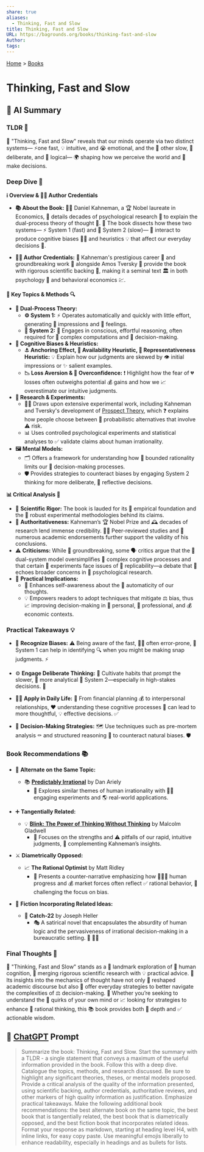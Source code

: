```yaml
---
share: true
aliases:
  - Thinking, Fast and Slow
title: Thinking, Fast and Slow
URL: https://bagrounds.org/books/thinking-fast-and-slow
Author: 
tags: 
---
```

[Home](../index.md) > [Books](./index.md)  
# Thinking, Fast and Slow  
## 🤖 AI Summary  
### TLDR 🚀  
🧠 "Thinking, Fast and Slow" reveals that our minds operate via two distinct systems— ⚡️one fast, 💡 intuitive, and 😭 emotional, and the 🐢 other slow, 🤔 deliberate, and 🧮 logical— 🌍 shaping how we perceive the world and 🧐 make decisions.  
  
### Deep Dive 🧠  
**ℹ️ Overview & 👨‍🎓 Author Credentials**  
  
* **📚 About the Book:** 👨‍💼 Daniel Kahneman, a 🏆 Nobel laureate in Economics, 🧠 details decades of psychological research 🔬 to explain the dual-process theory of thought 🤔. 📖 The book dissects how these two systems— ⚡️ System 1 (fast) and 🐌 System 2 (slow)— 🤝 interact to produce cognitive biases 😵‍💫 and heuristics 💡 that affect our everyday decisions 🧐.  
  
* **👨‍🏫 Author Credentials:** 🥇 Kahneman's prestigious career 🌟 and groundbreaking work 🚀 alongside Amos Tversky 🤝 provide the book with rigorous scientific backing 🧪, making it a seminal text 🏛️ in both psychology 🧠 and behavioral economics 💹.  
  
**🔑 Key Topics & Methods 🔍**  
- **🧠 Dual-Process Theory:**  
  - **⚙️ System 1:** ⚡ Operates automatically and quickly with little effort, generating 💭 impressions and 💖 feelings.  
  - **🤔 System 2:** 🧠 Engages in conscious, effortful reasoning, often required for 🧮 complex computations and 🧐 decision-making.  
- **🤯 Cognitive Biases & Heuristics:**  
  - **⚓ Anchoring Effect, 📰 Availability Heuristic, 🧍 Representativeness Heuristic:** 💡 Explain how our judgments are skewed by 👁️ initial impressions or ✨ salient examples.  
  - **📉 Loss Aversion & 💪 Overconfidence:** ❗ Highlight how the fear of 💔 losses often outweighs potential 💰 gains and how we 📈 overestimate our intuitive judgments.  
- **🔬 Research & Experiments:**  
  - 🧑‍🔬 Draws upon extensive experimental work, including Kahneman and Tversky's development of [Prospect Theory](https://en.wikipedia.org/wiki/Prospect_theory), which ❓ explains how people choose between 🎲 probabilistic alternatives that involve ⚠️ risk.  
  - 📊 Uses controlled psychological experiments and statistical analyses to ✅ validate claims about human irrationality.  
- **🖼️ Mental Models:**  
  - 🗂️ Offers a framework for understanding how 🚧 bounded rationality limits our 🧐 decision-making processes.  
  - 🛡️ Provides strategies to counteract biases by engaging System 2 thinking for more deliberate, 🧘 reflective decisions.  
  
**📊 Critical Analysis 🔬**  
- 🧪 **Scientific Rigor:** The book is lauded for its 🔬 empirical foundation and the 💪 robust experimental methodologies behind its claims.  
- 👑 **Authoritativeness:** Kahneman’s 🏆 Nobel Prize and 🕰️ decades of research lend immense credibility. 🧑‍🏫 Peer-reviewed studies and 💯 numerous academic endorsements further support the validity of his conclusions.  
- ⚠️ **Criticisms:** While 🚀 groundbreaking, some 🗣️ critics argue that the 🧠 dual-system model oversimplifies 🤯 complex cognitive processes and that certain 🧪 experiments face issues of 🔄 replicability—a debate that 📢 echoes broader concerns in 📜 psychological research.  
- 🎯 **Practical Implications:**  
  - 🤔 Enhances self-awareness about the 🤖 automaticity of our thoughts.  
  - 💡 Empowers readers to adopt techniques that mitigate ⚖️ bias, thus 📈 improving decision-making in 🧍 personal, 💼 professional, and 💰 economic contexts.  
  
### Practical Takeaways 💡  
- 🧠 **Recognize Biases:** ⚠️ Being aware of the fast, 🏃‍♀️ often error-prone, 😬 System 1 can help in identifying 🔍 when you might be making snap judgments. ⚡  
  
- ⚙️ **Engage Deliberate Thinking:** 🌱 Cultivate habits that prompt the slower, 🐢 more analytical 🧐 System 2—especially in high-stakes decisions. 🎯  
  
- 🧑‍💼 **Apply in Daily Life:** 📅 From financial planning 💰 to interpersonal relationships, ❤️ understanding these cognitive processes 🤔 can lead to more thoughtful, 💡 effective decisions. ✅  
  
- 🚦 **Decision-Making Strategies:** 🗺️ Use techniques such as pre-mortem analysis ⚰️ and structured reasoning 🧱 to counteract natural biases. 🛡️  
  
### Book Recommendations 📚  
- 🔄 **Alternate on the Same Topic:**  
  - 📚 **[Predictably Irrational](./predictably-irrational.md)** by Dan Ariely  
    * 🧠 Explores similar themes of human irrationality with 🧑‍🔬 engaging experiments and 🌎 real-world applications.  
  
- ➕ **Tangentially Related:**  
  - 💡 [**Blink: The Power of Thinking Without Thinking**](https://www.goodreads.com/book/show/40102.Blink) by Malcolm Gladwell  
    * 🎯 Focuses on the strengths and ⚠️ pitfalls of our rapid, intuitive judgments, 🤝 complementing Kahneman’s insights.  
  
- ⚔️ **Diametrically Opposed:**  
  - 📈 **The Rational Optimist** by Matt Ridley  
    * 🚀 Presents a counter-narrative emphasizing how 🧑‍🤝‍🧑 human progress and 💰 market forces often reflect ✅ rational behavior, 🤔 challenging the focus on bias.  
  
- 📖 **Fiction Incorporating Related Ideas:**  
  - 🤪 **Catch-22** by Joseph Heller  
    * 🎭 A satirical novel that encapsulates the absurdity of human logic and the pervasiveness of irrational decision-making in a bureaucratic setting. 🏢 😵‍💫  
  
### Final Thoughts 🤔  
🧠 "Thinking, Fast and Slow" stands as a 🌟 landmark exploration of 👤 human cognition, 🔬 merging rigorous scientific research with 💡 practical advice. 🤯 Its insights into the mechanics of thought have not only 🔄 reshaped academic discourse but also 🚦 offer everyday strategies to better navigate the complexities of ⚖️ decision-making. 🤔 Whether you’re seeking to understand the 🤪 quirks of your own mind or 📈 looking for strategies to enhance 🧠 rational thinking, this 📚 book provides both 🌊 depth and ✅ actionable wisdom.  
  
## 💬 [ChatGPT](https://chat.com) Prompt  
> Summarize the book: Thinking, Fast and Slow. Start the summary with a TLDR - a single statement that conveys a maximum of the useful information provided in the book. Follow this with a deep dive. Catalogue the topics, methods, and research discussed. Be sure to highlight any significant theories, theses, or mental models proposed. Provide a critical analysis of the quality of the information presented, using scientific backing, author credentials, authoritative reviews, and other markers of high quality information as justification. Emphasize practical takeaways. Make the following additional book recommendations: the best alternate book on the same topic, the best book that is tangentially related, the best book that is diametrically opposed, and the best fiction book that incorporates related ideas. Format your response as markdown, starting at heading level H4, with inline links, for easy copy paste. Use meaningful emojis liberally to enhance readability, especially in headings and as bullets for lists.